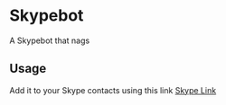 # Skypebot
A Skypebot that nags

## Usage
Add it to your Skype contacts using this link  [Skype Link](https://join.skype.com/bot/41968e9a-d7d8-4c30-9ae1-a3c6ce36e639)
